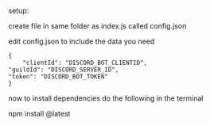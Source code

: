setup:

create file in same folder as index.js called config.json

edit config.json to include the data you need

```
{
    "clientId": "DISCORD_BOT_CLIENTID",
"guildId": "DISCORD_SERVER_ID",
"token": "DISCORD_BOT_TOKEN"
}
```

now to install dependencies
 do the following in the terminal

 npm install @latest